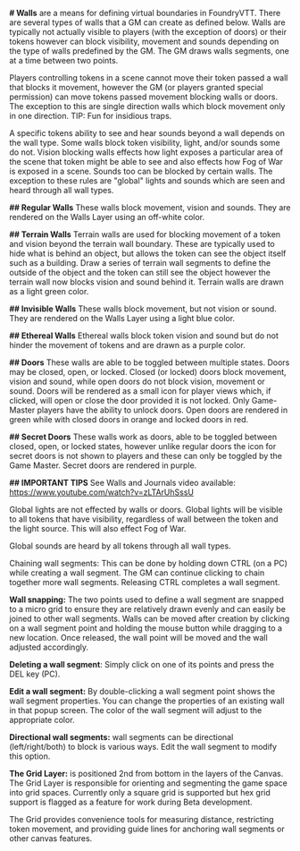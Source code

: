 **# Walls**
are a means for defining virtual boundaries in FoundryVTT. There are several types of walls that a GM can create as defined below.  Walls are typically not actually visible to players (with the exception of doors) or their tokens however can block visibility, movement and sounds depending on the type of walls predefined by the GM. The GM draws walls segments, one at a time between two points. 

Players controlling tokens in a scene cannot move their token passed a wall that blocks it movement, however the GM (or players granted special permission) can move tokens passed movement blocking walls or doors. The exception to this are single direction walls which block movement only in one direction. TIP: Fun for insidious traps. 

A specific tokens ability to see and hear sounds beyond a wall depends on the wall type. Some walls block token visibility, light, and/or sounds some do not. Vision blocking walls effects how light exposes a particular area of the scene that token might be able to see and also effects how Fog of War is exposed in a scene.  Sounds too can be blocked by certain walls.  The exception to these rules are "global" lights and sounds which are seen and heard through all wall types.

**## Regular Walls**
These walls block movement, vision and sounds. They are rendered on the Walls Layer using an off-white color.

**## Terrain Walls**
Terrain walls are used for blocking movement of a token and vision beyond the terrain wall boundary.  These are typically used to hide what is behind an object, but allows the token can see the object itself such as a building.  Draw a series of terrain wall segments to define the outside of the object and the token can still see the object however the terrain wall now blocks vision and sound behind it. Terrain walls are drawn as a light green color.

**## Invisible Walls**
These walls block movement, but not vision or sound. They are rendered on the Walls Layer using a light blue color.

**## Ethereal Walls**
Ethereal walls block token vision and sound but do not hinder the movement of tokens and are drawn as a purple color.

**## Doors**
These walls are able to be toggled between multiple states. Doors may be closed, open, or locked. Closed (or locked) doors block movement, vision and sound, while open doors do not block vision, movement or sound. Doors will be rendered as a small icon for player views which, if clicked, will open or close the door provided it is not locked. Only Game-Master players have the ability to unlock doors. Open doors are rendered in green while with closed doors in orange and locked doors in red.

**## Secret Doors**
These walls work as doors, able to be toggled between closed, open, or locked states, however unlike regular doors the icon for secret doors is not shown to players and these can only be toggled by the Game Master. Secret doors are rendered in purple.

**## IMPORTANT TIPS**
See Walls and Journals video available: https://www.youtube.com/watch?v=zLTArUhSssU

Global lights are not effected by walls or doors.  Global lights will be visible to all tokens that have visibility, regardless of wall between the token and the light source.  This will also effect Fog of War.

Global sounds are heard by all tokens through all wall types.

Chaining wall segments: This can be done by holding down CTRL (on a PC) while creating a wall segment. The GM can continue clicking to chain together more wall segments.  Releasing CTRL completes a wall segment.

**Wall snapping:** The two points used to define a wall segment are snapped to a micro grid to ensure they are relatively drawn evenly and can easily be joined to other wall segments. Walls can be moved after creation by clicking on a wall segment point and holding the mouse button while dragging to a new location. Once released, the wall point will be moved and the wall adjusted accordingly.

**Deleting a wall segment**: Simply click on one of its points and press the DEL key (PC).

**Edit a wall segment:** By double-clicking a wall segment point shows the wall segment properties.  You can change the properties of an existing wall in that popup screen.  The color of the wall segment will adjust to the appropriate color.

**Directional wall segments:** wall segments can be directional (left/right/both) to block is various ways.  Edit the wall segment to modify this option.

**The Grid Layer:** is positioned 2nd from bottom in the layers of the Canvas. The Grid Layer is responsible for orienting and segmenting the game space into grid spaces. Currently only a square grid is supported but hex grid support is flagged as a feature for work during Beta development.

The Grid provides convenience tools for measuring distance, restricting token movement, and providing guide lines for anchoring wall segments or other canvas features.